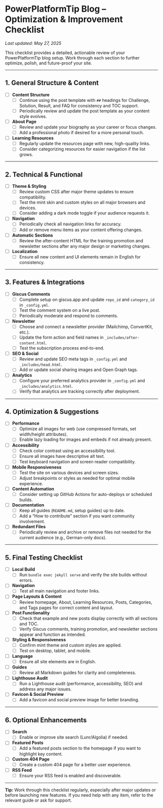 # PowerPlatformTip Blog – Optimization & Improvement Checklist

_Last updated: May 27, 2025_

This checklist provides a detailed, actionable review of your PowerPlatformTip blog setup. Work through each section to further optimize, polish, and future-proof your site.

---

## 1. General Structure & Content

- [ ] **Content Structure**
    - [ ] Continue using the post template with `##` headings for Challenge, Solution, Result, and FAQ for consistency and TOC support.
    - [ ] Periodically review and update the post template as your content style evolves.
- [ ] **About Page**
    - [ ] Review and update your biography as your career or focus changes.
    - [ ] Add a professional photo if desired for a more personal touch.
- [ ] **Learning Resources**
    - [ ] Regularly update the resources page with new, high-quality links.
    - [ ] Consider categorizing resources for easier navigation if the list grows.

---

## 2. Technical & Functional

- [ ] **Theme & Styling**
    - [ ] Review custom CSS after major theme updates to ensure compatibility.
    - [ ] Test the mint skin and custom styles on all major browsers and devices.
    - [ ] Consider adding a dark mode toggle if your audience requests it.
- [ ] **Navigation**
    - [ ] Periodically check all navigation links for accuracy.
    - [ ] Add or remove menu items as your content offering changes.
- [ ] **Automatic Sections**
    - [ ] Review the after-content HTML for the training promotion and newsletter sections after any major design or marketing changes.
- [ ] **Localization**
    - [ ] Ensure all new content and UI elements remain in English for consistency.

---

## 3. Features & Integrations

- [ ] **Giscus Comments**
    - [ ] Complete setup on giscus.app and update `repo_id` and `category_id` in `_config.yml`.
    - [ ] Test the comment system on a live post.
    - [ ] Periodically moderate and respond to comments.
- [ ] **Newsletter**
    - [ ] Choose and connect a newsletter provider (Mailchimp, ConvertKit, etc.).
    - [ ] Update the form action and field names in `_includes/after-content.html`.
    - [ ] Test the subscription process end-to-end.
- [ ] **SEO & Social**
    - [ ] Review and update SEO meta tags in `_config.yml` and `_includes/head.html`.
    - [ ] Add or update social sharing images and Open Graph tags.
- [ ] **Analytics**
    - [ ] Configure your preferred analytics provider in `_config.yml` and `_includes/analytics.html`.
    - [ ] Verify that analytics are tracking correctly after deployment.

---

## 4. Optimization & Suggestions

- [ ] **Performance**
    - [ ] Optimize all images for web (use compressed formats, set width/height attributes).
    - [ ] Enable lazy loading for images and embeds if not already present.
- [ ] **Accessibility**
    - [ ] Check color contrast using an accessibility tool.
    - [ ] Ensure all images have descriptive alt text.
    - [ ] Test keyboard navigation and screen reader compatibility.
- [ ] **Mobile Responsiveness**
    - [ ] Test the site on various devices and screen sizes.
    - [ ] Adjust breakpoints or styles as needed for optimal mobile experience.
- [ ] **Content Automation**
    - [ ] Consider setting up GitHub Actions for auto-deploys or scheduled builds.
- [ ] **Documentation**
    - [ ] Keep all guides (`README.md`, setup guides) up to date.
    - [ ] Add a “How to contribute” section if you want community involvement.
- [ ] **Redundant Files**
    - [ ] Periodically review and archive or remove files not needed for the current audience (e.g., German-only docs).

---

## 5. Final Testing Checklist

- [ ] **Local Build**
    - [ ] Run `bundle exec jekyll serve` and verify the site builds without errors.
- [ ] **Navigation**
    - [ ] Test all main navigation and footer links.
- [ ] **Page Layouts & Content**
    - [ ] Review homepage, About, Learning Resources, Posts, Categories, and Tags pages for correct content and layout.
- [ ] **Post Functionality**
    - [ ] Check that example and new posts display correctly with all sections and TOC.
    - [ ] Verify Giscus comments, training promotion, and newsletter sections appear and function as intended.
- [ ] **Styling & Responsiveness**
    - [ ] Confirm mint theme and custom styles are applied.
    - [ ] Test on desktop, tablet, and mobile.
- [ ] **Language**
    - [ ] Ensure all site elements are in English.
- [ ] **Guides**
    - [ ] Review all Markdown guides for clarity and completeness.
- [ ] **Lighthouse Audit**
    - [ ] Run a Lighthouse audit (performance, accessibility, SEO) and address any major issues.
- [ ] **Favicon & Social Preview**
    - [ ] Add a favicon and social preview image for better branding.

---

## 6. Optional Enhancements

- [ ] **Search**
    - [ ] Enable or improve site search (Lunr/Algolia) if needed.
- [ ] **Featured Posts**
    - [ ] Add a featured posts section to the homepage if you want to highlight key content.
- [ ] **Custom 404 Page**
    - [ ] Create a custom 404 page for a better user experience.
- [ ] **RSS Feed**
    - [ ] Ensure your RSS feed is enabled and discoverable.

---

**Tip:** Work through this checklist regularly, especially after major updates or before launching new features. If you need help with any item, refer to the relevant guide or ask for support.
